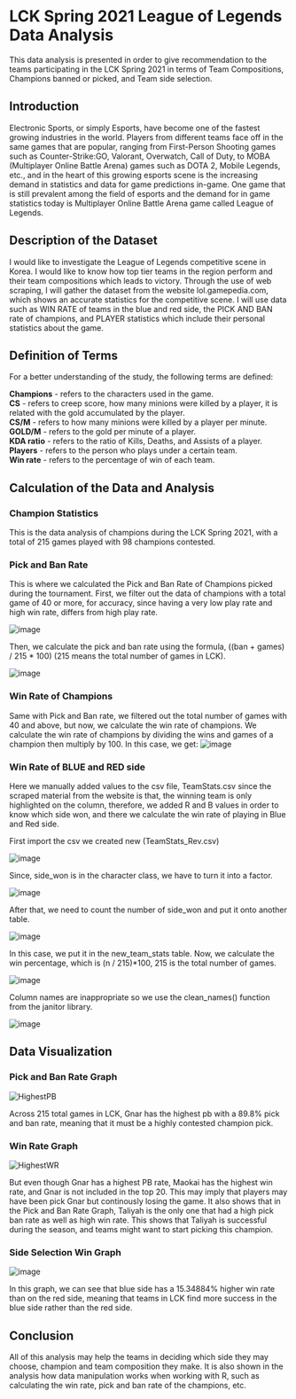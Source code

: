 # LCK Spring 2021 League of Legends Data Analysis

This data analysis is presented in order to give recommendation to the teams participating in the LCK Spring 2021 in terms of Team Compositions, Champions banned or picked, and Team side selection.

## Introduction

Electronic Sports, or simply Esports, have become one of the fastest growing industries in the world. Players from different teams face off in the same games that are
popular, ranging from First-Person Shooting games such as Counter-Strike:GO, Valorant, Overwatch, Call of Duty, to MOBA (Multiplayer Online Battle Arena) games such as
DOTA 2, Mobile Legends, etc., and in the heart of this growing esports scene is the increasing demand in statistics and data for game predictions in-game. One game that
is still prevalent among the field of esports and the demand for in game statistics today is Multiplayer Online Battle Arena game called League of Legends.

## Description of the Dataset

I would like to investigate the League of Legends competitive scene in Korea. I would like to know how top tier teams in the region perform and their team compositions which leads to victory. Through the use of web scraping, I will gather the dataset from the website lol.gamepedia.com, which shows an accurate statistics for the competitive scene. I will use data such as WIN RATE of teams in the blue and red side, the PICK AND BAN rate of champions, and PLAYER statistics which include their personal statistics about the game.

## Definition of Terms

For a better understanding of the study, the following terms are defined:

__Champions__ - refers to the characters used in the game. <br/>
__CS__ - refers to creep score, how many minions were killed by a player, it is related with the gold accumulated by the player. <br/>
__CS/M__ - refers to how many minions were killed by a player per minute. <br/>
__GOLD/M__ - refers to the gold per minute of a player. <br/>
__KDA ratio__ - refers to the ratio of Kills, Deaths, and Assists of a player.<br/>
__Players__ - refers to the person who plays under a certain team. <br/>
__Win rate__ - refers to the percentage of win of each team. <br/>

## Calculation of the Data and Analysis

### Champion Statistics
This is the data analysis of champions during the LCK Spring 2021, with a total of 215 games played with 98 champions contested.

### Pick and Ban Rate
This is where we calculated the Pick and Ban Rate of Champions picked during the tournament.
First, we filter out the data of champions with a total game of 40 or more, for accuracy, since having a very low play rate and high win rate, differs from high play rate.

![image](https://user-images.githubusercontent.com/74399142/186635570-fa385169-463a-4424-aba8-68583d763fd5.png)

Then, we calculate the pick and ban rate using the formula, ((ban + games) / 215 * 100) (215 means the total number of games in LCK).

![image](https://user-images.githubusercontent.com/74399142/186640062-0cec7e84-ad1b-4297-8537-a15072399579.png)

### Win Rate of Champions
Same with Pick and Ban rate, we filtered out the total number of games with 40 and above, but now, we calculate the win rate of champions.
We calculate the win rate of champions by dividing the wins and games of a champion then multiply by 100. In this case, we get:
![image](https://user-images.githubusercontent.com/74399142/186645303-2d9b997d-b9ae-451c-b98d-15da1bea9ef5.png)

### Win Rate of BLUE and RED side
Here we manually added values to the csv file, TeamStats.csv since the scraped material from the website is that, the winning team is only highlighted on the column, therefore, we added R and B values in order to know which side won, and there we calculate the win rate of playing in Blue and Red side.

First import the csv we created new (TeamStats_Rev.csv)

![image](https://user-images.githubusercontent.com/74399142/186650554-66ced776-9130-4c5d-8e09-0ace9bdcc6d0.png)

Since, side_won is in the character class, we have to turn it into a factor.

![image](https://user-images.githubusercontent.com/74399142/186651193-b5786cda-bdbf-4b5d-af27-05c9e9ac0ef3.png)

After that, we need to count the number of side_won and put it onto another table.

![image](https://user-images.githubusercontent.com/74399142/186651391-56fd5c65-89f8-4124-af14-c451414a1400.png)

In this case, we put it in the new_team_stats table.
Now, we calculate the win percentage, which is (n / 215)*100, 215 is the total number of games.

![image](https://user-images.githubusercontent.com/74399142/186651738-7484e4fb-25fc-477b-9da9-006aa3cf4417.png)

Column names are inappropriate so we use the clean_names() function from the janitor library.

![image](https://user-images.githubusercontent.com/74399142/186652231-1480122c-eb8d-49bf-9df9-8eb5f2aea806.png)

## Data Visualization

### Pick and Ban Rate Graph
![HighestPB](https://user-images.githubusercontent.com/74399142/186644582-9d2008a9-32d6-4e42-b1e1-85d0db5c8b97.png)

Across 215 total games in LCK, Gnar has the highest pb with a 89.8% pick and ban rate, meaning that it must be a highly contested champion pick.

### Win Rate Graph
![HighestWR](https://user-images.githubusercontent.com/74399142/186645929-15459073-f5af-454d-8c00-9c6486a87e00.png)

But even though Gnar has a highest PB rate, Maokai has the highest win rate, and Gnar is not included in the top 20. This may imply that players may have
been pick Gnar but continously losing the game. It also shows that in the Pick and Ban Rate Graph, Taliyah is the only one that had a high pick ban rate as well as high win rate. This shows that Taliyah is successful during the season, and teams might want to start picking this champion.

### Side Selection Win Graph

![image](https://user-images.githubusercontent.com/74399142/186719335-d635eaed-26f0-4d27-aa29-c446de8a0e24.png)

In this graph, we can see that blue side has a 15.34884% higher win rate than
on the red side, meaning that teams in LCK find more success in the blue side rather than the red side.

## Conclusion

All of this analysis may help the teams in deciding which side they may choose, champion and team composition they make. It is also shown in the analysis how data manipulation works when working with R, such as calculating the win rate, pick and ban rate of the champions, etc. 
